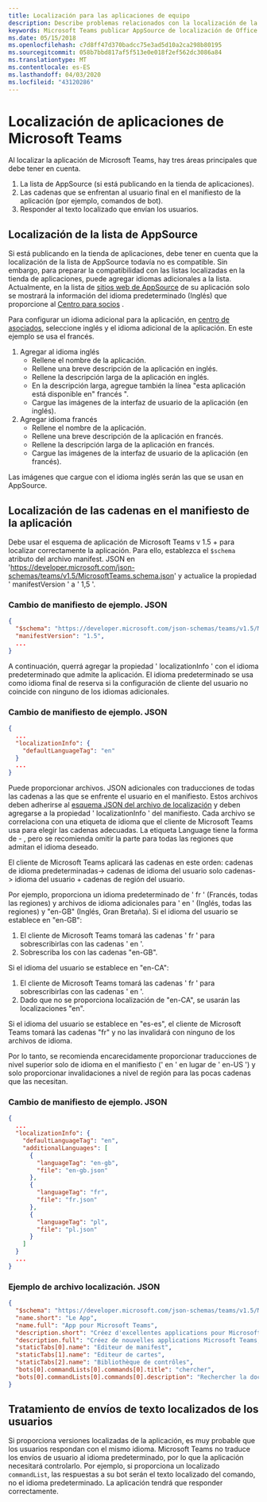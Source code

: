 ```yaml
---
title: Localización para las aplicaciones de equipo
description: Describe problemas relacionados con la localización de la aplicación
keywords: Microsoft Teams publicar AppSource de localización de Office Publishing idioma
ms.date: 05/15/2018
ms.openlocfilehash: c7d8ff47d370badcc75e3ad5d10a2ca298b80195
ms.sourcegitcommit: 058b7bbd817af5f513e0e018f2ef562dc3086a84
ms.translationtype: MT
ms.contentlocale: es-ES
ms.lasthandoff: 04/03/2020
ms.locfileid: "43120286"
---
```

# <a name="localization-for-microsoft-teams-apps"></a>Localización de aplicaciones de Microsoft Teams

Al localizar la aplicación de Microsoft Teams, hay tres áreas principales que debe tener en cuenta.

1. La lista de AppSource (si está publicando en la tienda de aplicaciones).
1. Las cadenas que se enfrentan al usuario final en el manifiesto de la aplicación (por ejemplo, comandos de bot).
1. Responder al texto localizado que envían los usuarios.

## <a name="localizing-your-appsource-listing"></a>Localización de la lista de AppSource

Si está publicando en la tienda de aplicaciones, debe tener en cuenta que la localización de la lista de AppSource todavía no es compatible. Sin embargo, para preparar la compatibilidad con las listas localizadas en la tienda de aplicaciones, puede agregar idiomas adicionales a la lista. Actualmente, en la lista de [sitios web de AppSource](https://appsource.microsoft.com/marketplace/apps?product=office%3Bteams&page=1) de su aplicación solo se mostrará la información del idioma predeterminado (Inglés) que proporcione al [Centro para socios](/dev/store/use-partner-center-to-submit-to-appsource) .

Para configurar un idioma adicional para la aplicación, en [centro de asociados](/dev/store/use-partner-center-to-submit-to-appsource), seleccione inglés y el idioma adicional de la aplicación. En este ejemplo se usa el francés.

1. Agregar al idioma inglés
    * Rellene el nombre de la aplicación.
    * Rellene una breve descripción de la aplicación en inglés.
    * Rellene la descripción larga de la aplicación en inglés.
    * En la descripción larga, agregue también la línea "esta aplicación está disponible en" francés ".
    * Cargue las imágenes de la interfaz de usuario de la aplicación (en inglés).
2. Agregar idioma francés
    * Rellene el nombre de la aplicación.
    * Rellene una breve descripción de la aplicación en francés.
    * Rellene la descripción larga de la aplicación en francés.
    * Cargue las imágenes de la interfaz de usuario de la aplicación (en francés).

Las imágenes que cargue con el idioma inglés serán las que se usan en AppSource.

## <a name="localizing-the-strings-in-your-app-manifest"></a>Localización de las cadenas en el manifiesto de la aplicación

Debe usar el esquema de aplicación de Microsoft Teams v 1.5 + para localizar correctamente la aplicación. Para ello, establezca el `$schema` atributo del archivo manifest. JSON en 'https://developer.microsoft.com/json-schemas/teams/v1.5/MicrosoftTeams.schema.json' y actualice la propiedad ' manifestVersion ' a ' 1,5 '.

### <a name="example-manifestjson-change"></a>Cambio de manifiesto de ejemplo. JSON

```json
{
  "$schema": "https://developer.microsoft.com/json-schemas/teams/v1.5/MicrosoftTeams.schema.json",
  "manifestVersion": "1.5",
  ...
}
```

A continuación, querrá agregar la propiedad ' localizationInfo ' con el idioma predeterminado que admite la aplicación. El idioma predeterminado se usa como idioma final de reserva si la configuración de cliente del usuario no coincide con ninguno de los idiomas adicionales.

### <a name="example-manifestjson-change"></a>Cambio de manifiesto de ejemplo. JSON

```json
{
  ...
  "localizationInfo": {
    "defaultLanguageTag": "en"
  }
  ...
}
```

Puede proporcionar archivos. JSON adicionales con traducciones de todas las cadenas a las que se enfrente el usuario en el manifiesto. Estos archivos deben adherirse al [esquema JSON del archivo de localización](../../resources/schema/localization-schema.md) y deben agregarse a la propiedad ' localizationInfo ' del manifiesto. Cada archivo se correlaciona con una etiqueta de idioma que el cliente de Microsoft Teams usa para elegir las cadenas adecuadas. La etiqueta Language tiene la forma de <language> - <region> , pero se recomienda omitir la <region> parte para todas las regiones que admitan el idioma deseado.

El cliente de Microsoft Teams aplicará las cadenas en este orden: cadenas de idioma predeterminadas-> cadenas de idioma del usuario solo cadenas-> idioma del usuario + cadenas de región del usuario.

Por ejemplo, proporciona un idioma predeterminado de ' fr ' (Francés, todas las regiones) y archivos de idioma adicionales para ' en ' (Inglés, todas las regiones) y "en-GB" (Inglés, Gran Bretaña). Si el idioma del usuario se establece en "en-GB":

1. El cliente de Microsoft Teams tomará las cadenas ' fr ' para sobrescribirlas con las cadenas ' en '.
2. Sobrescriba los con las cadenas "en-GB".

Si el idioma del usuario se establece en "en-CA": 

1. El cliente de Microsoft Teams tomará las cadenas ' fr ' para sobrescribirlas con las cadenas ' en '.
2. Dado que no se proporciona localización de "en-CA", se usarán las localizaciones "en".

Si el idioma del usuario se establece en "es-es", el cliente de Microsoft Teams tomará las cadenas "fr" y no las invalidará con ninguno de los archivos de idioma.

Por lo tanto, se recomienda encarecidamente proporcionar traducciones de nivel superior solo de idioma en el manifiesto (' en ' en lugar de ' en-US ') y solo proporcionar invalidaciones a nivel de región para las pocas cadenas que las necesitan.

### <a name="example-manifestjson-change"></a>Cambio de manifiesto de ejemplo. JSON

```json
{
  ...
  "localizationInfo": {
    "defaultLanguageTag": "en",
    "additionalLanguages": [
      {
        "languageTag": "en-gb",
        "file": "en-gb.json"
      },
      {
        "languageTag": "fr",
        "file": "fr.json"
      },
      {
        "languageTag": "pl",
        "file": "pl.json"
      }
    ]
  }
  ...
}
```

### <a name="example-localization-json-file"></a>Ejemplo de archivo localización. JSON

```json
{
  "$schema": "https://developer.microsoft.com/json-schemas/teams/v1.5/MicrosoftTeams.Localization.schema.json",
  "name.short": "Le App",
  "name.full": "App pour Microsoft Teams",
  "description.short": "Créez d'excellentes applications pour Microsoft Teams avec App.",
  "description.full": "Créez de nouvelles applications Microsoft Teams, concevez et prévisualisez des cartes bot, et explorez la documentation avec App.",
  "staticTabs[0].name": "Editeur de manifest",
  "staticTabs[1].name": "Editeur de cartes",
  "staticTabs[2].name": "Bibliothèque de contrôles",
  "bots[0].commandLists[0].commands[0].title": "chercher",
  "bots[0].commandLists[0].commands[0].description": "Rechercher la documentation Teams pertinente"
}
```

## <a name="handling-localized-text-submissions-from-your-users"></a>Tratamiento de envíos de texto localizados de los usuarios

Si proporciona versiones localizadas de la aplicación, es muy probable que los usuarios respondan con el mismo idioma. Microsoft Teams no traduce los envíos de usuario al idioma predeterminado, por lo que la aplicación necesitará controlarlo. Por ejemplo, si proporciona un localizado `commandList`, las respuestas a su bot serán el texto localizado del comando, no el idioma predeterminado. La aplicación tendrá que responder correctamente.
